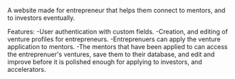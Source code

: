 A website made for entrepreneur that helps them connect to mentors, and to
investors eventually.

Features:
-User authentication with custom fields. 
-Creation, and editing of venture profiles for entrepreneurs. 
-Entreprenuers can apply the venture application to mentors. 
-The mentors that have been applied to can access the entreprenuer's ventures,
save them to their database, and edit and improve before it is polished enough
for applying to investors, and accelerators. 
 
